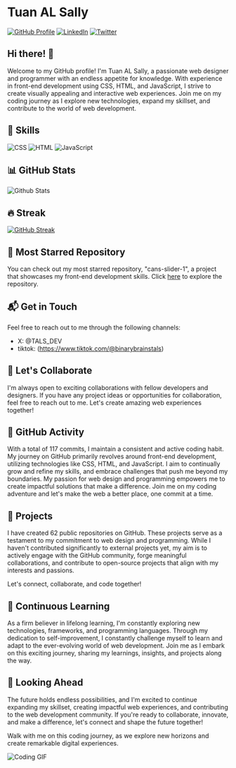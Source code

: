 # Tuan AL Sally

[![GitHub Profile](https://img.shields.io/badge/TuanAL_Sally-Profile-brightgreen?style=for-the-badge&logo=github)](https://github.com/TuanALSally)
[![LinkedIn](https://img.shields.io/badge/TuanAL_Sally-LinkedIn-blue?style=for-the-badge&logo=linkedin)](https://www.linkedin.com/in/tuan-alsally)
[![Twitter](https://img.shields.io/badge/Tuan_AL_Sally-Twitter-blue?style=for-the-badge&logo=twitter)](https://twitter.com/TuanAL_Sally)

## Hi there! 👋

Welcome to my GitHub profile! I'm Tuan AL Sally, a passionate web designer and programmer with an endless appetite for knowledge. With experience in front-end development using CSS, HTML, and JavaScript, I strive to create visually appealing and interactive web experiences. Join me on my coding journey as I explore new technologies, expand my skillset, and contribute to the world of web development.

## 🚀 Skills

![CSS](https://img.shields.io/badge/-CSS-blue?style=for-the-badge&logo=css3)
![HTML](https://img.shields.io/badge/-HTML-orange?style=for-the-badge&logo=html5)
![JavaScript](https://img.shields.io/badge/-JavaScript-yellow?style=for-the-badge&logo=javascript)

## 📊 GitHub Stats

![Github Stats](https://github-readme-stats.vercel.app/api?username=TuanALSally)

## 🔥 Streak

[![GitHub Streak](https://streak-stats.demolab.com/?user=TuanALSally)](https://git.io/streak-stats)

## 🌟 Most Starred Repository

You can check out my most starred repository, "cans-slider-1", a project that showcases my front-end development skills. Click [here](https://github.com/TuanALSally/cans-slider-1) to explore the repository.

## 📬 Get in Touch

Feel free to reach out to me through the following channels:

- X: @TALS_DEV
- tiktok:  (https://www.tiktok.com/@binarybrainstals)

## 🤝 Let's Collaborate

I'm always open to exciting collaborations with fellow developers and designers. If you have any project ideas or opportunities for collaboration, feel free to reach out to me. Let's create amazing web experiences together!

## 🐾 GitHub Activity

With a total of 117 commits, I maintain a consistent and active coding habit. My journey on GitHub primarily revolves around front-end development, utilizing technologies like CSS, HTML, and JavaScript. I aim to continually grow and refine my skills, and embrace challenges that push me beyond my boundaries. My passion for web design and programming empowers me to create impactful solutions that make a difference. Join me on my coding adventure and let's make the web a better place, one commit at a time.

## 💼 Projects

I have created 62 public repositories on GitHub. These projects serve as a testament to my commitment to web design and programming. While I haven't contributed significantly to external projects yet, my aim is to actively engage with the GitHub community, forge meaningful collaborations, and contribute to open-source projects that align with my interests and passions.

Let's connect, collaborate, and code together!

## 🌱 Continuous Learning

As a firm believer in lifelong learning, I'm constantly exploring new technologies, frameworks, and programming languages. Through my dedication to self-improvement, I constantly challenge myself to learn and adapt to the ever-evolving world of web development. Join me as I embark on this exciting journey, sharing my learnings, insights, and projects along the way.

## 👀 Looking Ahead

The future holds endless possibilities, and I'm excited to continue expanding my skillset, creating impactful web experiences, and contributing to the web development community. If you're ready to collaborate, innovate, and make a difference, let's connect and shape the future together!

Walk with me on this coding journey, as we explore new horizons and create remarkable digital experiences.

![Coding GIF](https://media.giphy.com/media/xUA7bdpLxQhsSQdyog/giphy.gif)

